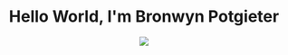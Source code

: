 <h1 align="center" style="color: '#fffff'">Hello World, I'm Bronwyn Potgieter</h1>
<p align="center">
  <a href="https://github.com/DenverCoder1/readme-typing-svg"><img src="https://readme-typing-svg.herokuapp.com?lines=Full+Stack+Web+Developer;Front+End+App+Developer;Graphic%20Designer;Always%20learning%20new%20things&center=true&width=500&height=50"></a>
</p>